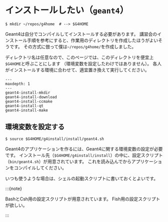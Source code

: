 # インストールしたい（``geant4``）

```console
$ mkdir ~/repos/g4home  # --> $G4HOME
```

Geant4は自分でコンパイルしてインストールする必要があります。
講習会のインストール手順を参考にすると、作業用のディレクトリを作成したほうがよいそうです。
その方式に倣って僕は``~/repos/g4home/``を作成しました。

ディレクトリ名は任意なので、このページでは、このディレクトリを便宜上``$G4HOME``と呼ぶことにします
（環境変数を設定したわけではありません）。
各人がインストールする環境に合わせて、適宜置き換えて実行してください。

```{toctree}
---
maxdepth: 1
---
geant4-install-mkdir
geant4-install-download
geant4-install-ccmake
geant4-install-qt
geant4-install-make
```

## 環境変数を設定する

```console
$ source $G4HOME/g4install/install/geant4.sh
```

Geant4のアプリケーションを作るには、Geant4に関する環境変数の設定が必要です。
インストール先（``$G4HOME/g4install/install``）の中に、設定スクリプト（``bin/geant4.sh``）が用意されています。
これを読み込んでからアプリケーションをコンパイルしてください。

いつも使うような場合は、シェルの起動スクリプトに書いておくとよいです。

:::{note}

BashとCsh用の設定スクリプトが用意されています。
Fish用の設定スクリプトが欲しい。

:::

